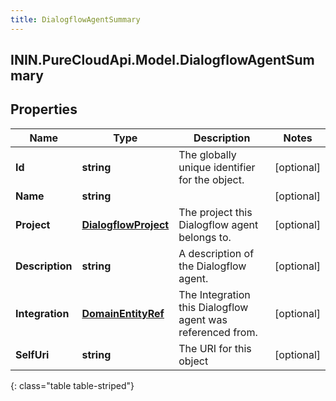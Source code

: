 ```yaml
---
title: DialogflowAgentSummary
---
```

## ININ.PureCloudApi.Model.DialogflowAgentSummary

## Properties

|Name | Type | Description | Notes|
|------------ | ------------- | ------------- | -------------|
| **Id** | **string** | The globally unique identifier for the object. | [optional] |
| **Name** | **string** |  | [optional] |
| **Project** | [**DialogflowProject**](DialogflowProject.html) | The project this Dialogflow agent belongs to. | [optional] |
| **Description** | **string** | A description of the Dialogflow agent. | [optional] |
| **Integration** | [**DomainEntityRef**](DomainEntityRef.html) | The Integration this Dialogflow agent was referenced from. | [optional] |
| **SelfUri** | **string** | The URI for this object | [optional] |
{: class="table table-striped"}


